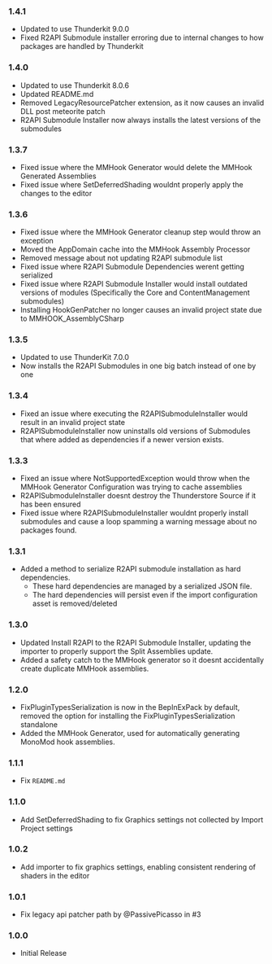 ### 1.4.1
- Updated to use Thunderkit 9.0.0
- Fixed R2API Submodule installer erroring due to internal changes to how packages are handled by Thunderkit

### 1.4.0

- Updated to use Thunderkit 8.0.6
- Updated README.md
- Removed LegacyResourcePatcher extension, as it now causes an invalid DLL post meteorite patch
- R2API Submodule Installer now always installs the latest versions of the submodules

### 1.3.7

- Fixed issue where the MMHook Generator would delete the MMHook Generated Assemblies
- Fixed issue where SetDeferredShading wouldnt properly apply the changes to the editor

### 1.3.6

- Fixed issue where the MMHook Generator cleanup step would throw an exception
- Moved the AppDomain cache into the MMHook Assembly Processor
- Removed message about not updating R2API submodule list
- Fixed issue where R2API Submodule Dependencies werent getting serialized
- Fixed issue where R2API Submodule Installer would install outdated versions of modules (Specifically the Core and ContentManagement submodules)
- Installing HookGenPatcher no longer causes an invalid project state due to MMHOOK_AssemblyCSharp

### 1.3.5

- Updated to use ThunderKit 7.0.0
- Now installs the R2API Submodules in one big batch instead of one by one

### 1.3.4

- Fixed an issue where executing the R2APISubmoduleInstaller would result in an invalid project state
- R2APISubmoduleInstaller now uninstalls old versions of Submodules that where added as dependencies if a newer version exists.

### 1.3.3

- Fixed an issue where NotSupportedException would throw when the MMHook Generator Configuration was trying to cache assemblies
- R2APISubmoduleInstaller doesnt destroy the Thunderstore Source if it has been ensured
- Fixed issue where R2APISubmoduleInstaller wouldnt properly install submodules and cause a loop spamming a warning message about no packages found.

### 1.3.1

- Added a method to serialize R2API submodule installation as hard dependencies.
	- These hard dependencies are managed by a serialized JSON file.
	- The hard dependencies will persist even if the import configuration asset is removed/deleted

### 1.3.0

- Updated Install R2API to the R2API Submodule Installer, updating the importer to properly support the Split Assemblies update.
- Added a safety catch to the MMHook generator so it doesnt accidentally create duplicate MMHook assemblies.

### 1.2.0

- FixPluginTypesSerialization is now in the BepInExPack by default, removed the option for installing the FixPluginTypesSerialization standalone
- Added the MMHook Generator, used for automatically generating MonoMod hook assemblies.

### 1.1.1

- Fix `README.md`

### 1.1.0

- Add SetDeferredShading to fix Graphics settings not collected by Import Project settings

### 1.0.2

- Add importer to fix graphics settings, enabling consistent rendering of shaders in the editor

### 1.0.1

- Fix legacy api patcher path by @PassivePicasso in #3

### 1.0.0

- Initial Release